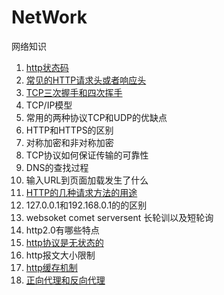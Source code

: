 # NetWork
网络知识


1. [http状态码](https://github.com/AILINGANGEL/NetWork/issues/1)
2. [常见的HTTP请求头或者响应头](https://github.com/AILINGANGEL/NetWork/issues/7)
3. [TCP三次握手和四次挥手](https://github.com/AILINGANGEL/NetWork/issues/2)
6. TCP/IP模型
7. 常用的两种协议TCP和UDP的优缺点
8. HTTP和HTTPS的区别
9. 对称加密和非对称加密
10. TCP协议如何保证传输的可靠性
11. DNS的查找过程
12. 输入URL到页面加载发生了什么
13. [HTTP的几种请求方法的用途](https://github.com/AILINGANGEL/NetWork/issues/3)
14. 127.0.0.1和192.168.0.1的的区别
15. websoket comet serversent 长轮训以及短轮询
16. http2.0有哪些特点
17. [http协议是无状态的](https://github.com/AILINGANGEL/NetWork/issues/5)
18. http报文大小限制
19. [http缓存机制](https://github.com/AILINGANGEL/NetWork/issues/6)
20. [正向代理和反向代理](https://github.com/AILINGANGEL/NetWork/issues/4)
